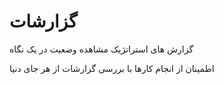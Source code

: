 # گزارشات

گزارش های استراتژیک
مشاهده وضعیت در یک نگاه

اطمینان از انجام کارها با بررسی گزارشات از هر جای دنیا
